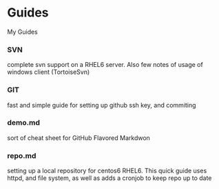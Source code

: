 Guides
======

My Guides

### SVN 
complete svn support on a RHEL6 server. Also few notes of usage of windows client (TortoiseSvn)

### GIT
fast and simple guide for setting up github ssh key, and commiting

### demo.md 
sort of cheat sheet for GitHub Flavored Markdwon

### repo.md
setting up a local repository for centos6 RHEL6. This quick guide uses httpd, and file system, as well as adds a cronjob to keep repo up to date
